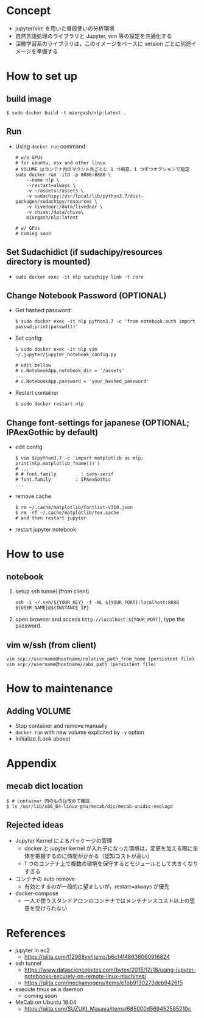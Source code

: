 # Concept

- jupyter/vim を用いた普段使いの分析環境
- 自然言語処理のライブラリと Jupyter, vim 等の設定を共通化する
- 深層学習系のライブラリは，このイメージをベースに version ごとに別途イメージを準備する

# How to set up

## build image

```
$ sudo docker build -t miorgash/nlp:latest .
```

## Run

- Using `docker run` command:

    ```
    # w/o GPUs
    # for ubuntu, osx and other linux
    # VOLUME はコンテナ内のマウント先ごとに 1 つ用意，1 つずつオプションで指定
    sudo docker run -itd -p 8888:8888 \
        --name nlp \
        --restart=always \
        -v ~/assets:/assets \
        -v sudachipy:/usr/local/lib/python3.7/dist-packages/sudachipy/resources \
        -v livedoor:/data/livedoor \
        -v chive:/data/chive\
        miorgash/nlp:latest

    # w/ GPUs
    # coming soon
    ```

## Set Sudachidict (if sudachipy/resources directory is mounted)

- `sudo docker exec -it nlp sudachipy link -t core`

## Change Notebook Password (OPTIONAL)

- Get hashed password:

    ```
    $ sudo docker exec -it nlp python3.7 -c 'from notebook.auth import passwd;print(passwd())'
    ```

- Set config:

    ```
    $ sudo docker exec -it nlp vim ~/.jupyter/jupyter_notebook_config.py

    # edit bellow
    # c.NotebookApp.notebook_dir = '/assets'
    ...
    # c.NotebookApp.password = 'your_hashed_password'
    ```

- Restart container

    ```
    $ sudo docker restart nlp
    ```

## Change font-settings for japanese (OPTIONAL; IPAexGothic by default)

- edit config

    ```
    $ vim $(python3.7 -c 'import matplotlib as mlp; print(mlp.matplotlib_fname())')
    # ...
    # # font.family         : sans-serif
    # font.family         : IPAexGothic
    ...
    ```

- remove cache

    ```
    $ rm ~/.cache/matplotlib/fontlist-v310.json
    $ rm -rf ~/.cache/matplotlib/tex.cache
    # and then restart jupyter
    ```

- restart jupyter notebook

# How to use
## notebook

1. setup ssh tunnel (from client)

    ```console
    ssh -i ~/.ssh/${YOUR_KEY} -f -NL ${YOUR_PORT}:localhost:8888 ${USER_NAME}@${INSTANCE_IP}
    ```

1. open browser and access `http://localhost:${YOUR_PORT}`, type the password.

## vim w/ssh (from client)

```
vim scp://username@hostname/relative_path_from_home (persistent file)
vim scp://username@hostname//abs_path (persistent file)
```

# How to maintenance
## Adding VOLUME

- Stop container and remove manually
- `docker run` with new volume explicited by `-v` option
- Initialize (Look above)

# Appendix
## mecab dict location
```
$ # container 内のものは改めて確認．
$ ls /usr/lib/x86_64-linux-gnu/mecab/dic/mecab-unidic-neologd
```

## Rejected ideas

- Jupyter Kernel によるパッケージの管理
  - docker と jupyter kernel が入れ子になった環境は，変更を加える際に全体を把握するのに時間がかかる（認知コストが高い）
  - 1 つのコンテナ上で複数の環境を保守するとモジュールとして大きくなりすぎる
- コンテナの auto remove
  - 有効とするのが一般的に望ましいが，restart=always が優先
- docker-compose
  - 一人で使うスタンドアロンのコンテナではメンテナンスコスト以上の恩恵を受けられない

# References

- jupyter in ec2
  - https://qiita.com/t12968yy/items/b6c14f48638060916824
- ssh tunnel
  - https://www.datasciencebytes.com/bytes/2015/12/18/using-jupyter-notebooks-securely-on-remote-linux-machines/
  - https://qiita.com/mechamogera/items/b1bb9130273deb9426f5
- execute tmux as a daemon
  - coming soon
- MeCab on Ubuntu 18.04
  - https://qiita.com/SUZUKI_Masaya/items/685000d569452585210c

